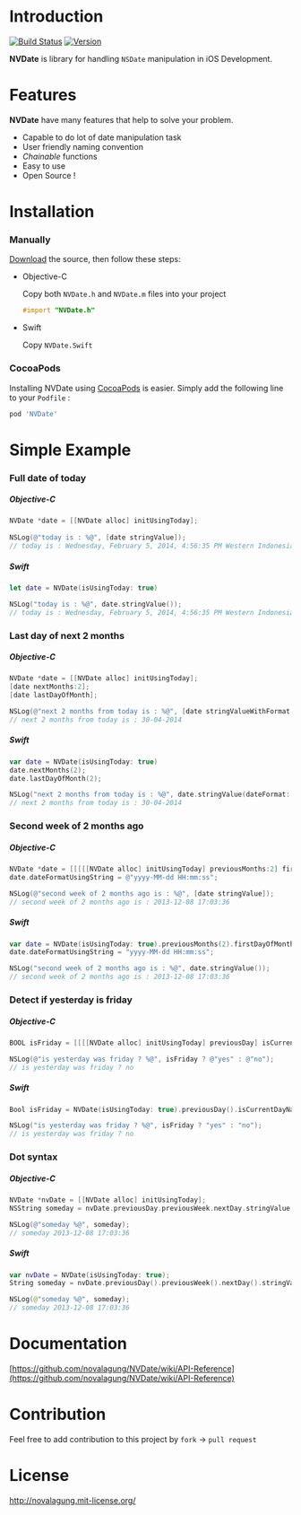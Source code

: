 Introduction
======

[![Build Status](https://travis-ci.org/novalagung/NVDate.png?branch=master)](https://travis-ci.org/novalagung/NVDate)
[![Version](http://img.shields.io/cocoapods/v/NVDate.svg)](http://cocoadocs.org/docsets/NVDate)

__NVDate__ is library for handling `NSDate` manipulation in iOS Development.


Features
======
__NVDate__ have many features that help to solve your problem.

* Capable to do lot of date manipulation task
* User friendly naming convention
* _Chainable_ functions
* Easy to use
* Open Source !


Installation
======

### Manually

[Download](https://github.com/novalagung/NVDate/archive/master.zip) the source, then follow these steps:

 * Objective-C
 
   Copy both `NVDate.h` and `NVDate.m` files into your project
   
    ```objectivec
    #import "NVDate.h"
    ```

 * Swift
 
   Copy `NVDate.Swift`

### CocoaPods

Installing NVDate using [CocoaPods](http://cocoapods.org/) is easier. Simply add the following line to your `Podfile` :

```ruby
pod 'NVDate'
```


Simple Example
======
    
### Full date of today

##### Objective-C

```objectivec
NVDate *date = [[NVDate alloc] initUsingToday];
 
NSLog(@"today is : %@", [date stringValue]);
// today is : Wednesday, February 5, 2014, 4:56:35 PM Western Indonesia Time
```

##### Swift

```swift
let date = NVDate(isUsingToday: true)

NSLog("today is : %@", date.stringValue());
// today is : Wednesday, February 5, 2014, 4:56:35 PM Western Indonesia Time
```

### Last day of next 2 months

##### Objective-C

```objectivec
NVDate *date = [[NVDate alloc] initUsingToday];
[date nextMonths:2];
[date lastDayOfMonth];

NSLog(@"next 2 months from today is : %@", [date stringValueWithFormat:@"dd-MM-yyyy"]);
// next 2 months from today is : 30-04-2014
```

##### Swift

```swift
var date = NVDate(isUsingToday: true)
date.nextMonths(2);
date.lastDayOfMonth(2);

NSLog("next 2 months from today is : %@", date.stringValue(dateFormat: "dd-MM-yyyy"));
// next 2 months from today is : 30-04-2014
```

### Second week of 2 months ago

##### Objective-C

```objectivec
NVDate *date = [[[[[NVDate alloc] initUsingToday] previousMonths:2] firstDayOfMonth] nextWeek];
date.dateFormatUsingString = @"yyyy-MM-dd HH:mm:ss";

NSLog(@"second week of 2 months ago is : %@", [date stringValue]);
// second week of 2 months ago is : 2013-12-08 17:03:36
```

##### Swift

```swift
var date = NVDate(isUsingToday: true).previousMonths(2).firstDayOfMonth().nextWeek()
date.dateFormatUsingString = "yyyy-MM-dd HH:mm:ss";

NSLog("second week of 2 months ago is : %@", date.stringValue());
// second week of 2 months ago is : 2013-12-08 17:03:36
```

### Detect if yesterday is friday

##### Objective-C

```objectivec
BOOL isFriday = [[[[NVDate alloc] initUsingToday] previousDay] isCurrentDayName:NVDayUnitFriday];

NSLog(@"is yesterday was friday ? %@", isFriday ? @"yes" : @"no");
// is yesterday was friday ? no
```

##### Swift

```swift
Bool isFriday = NVDate(isUsingToday: true).previousDay().isCurrentDayName(.Friday)

NSLog("is yesterday was friday ? %@", isFriday ? "yes" : "no");
// is yesterday was friday ? no
```

### Dot syntax

##### Objective-C

```objectivec
NVDate *nvDate = [[NVDate alloc] initUsingToday];
NSString someday = nvDate.previousDay.previousWeek.nextDay.stringValue;

NSLog(@"someday %@", someday);
// someday 2013-12-08 17:03:36
```

##### Swift

```swift
var nvDate = NVDate(isUsingToday: true);
String someday = nvDate.previousDay().previousWeek().nextDay().stringValue();

NSLog(@"someday %@", someday);
// someday 2013-12-08 17:03:36
```

Documentation
======

[https://github.com/novalagung/NVDate/wiki/API-Reference](https://github.com/novalagung/NVDate/wiki/API-Reference)


Contribution
======

Feel free to add contribution to this project by `fork` -> `pull request`


License
======

http://novalagung.mit-license.org/
